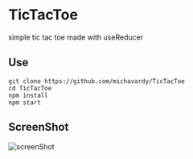 # TicTacToe
simple tic tac toe made with useReducer

## Use
```
git clone https://github.com/michavardy/TicTacToe
cd TicTacToe
npm install
npm start
```
## ScreenShot
![screenShot](screenShot.PNG)
